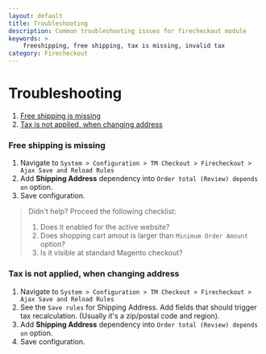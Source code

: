 ```yaml
---
layout: default
title: Troubleshooting
description: Common troubleshooting issues for firecheckout module
keywords: >
    freeshipping, free shipping, tax is missing, invalid tax
category: Firecheckout
---
```


# Troubleshooting

 1. [Free shipping is missing](#free-shipping-is-missing)
 2. [Tax is not applied, when changing address](#tax-is-not-applied-when-changing-address)

### Free shipping is missing

 1. Navigate to `System > Configuration > TM Checkout > Firecheckout > Ajax Save and Reload Rules`
 2. Add **Shipping Address** dependency into `Order total (Review) depends on` option.
 3. Save configuration.

> Didn't help? Proceed the following checklist:
>
> 1. Does it enabled for the active website?
> 2. Does shopping cart amout is larger than `Minimum Order Amount` option?
> 3. Is it visible at standard Magento checkout?

### Tax is not applied, when changing address

 1. Navigate to `System > Configuration > TM Checkout > Firecheckout > Ajax Save and Reload Rules`
 2. See the `Save rules` for Shipping Address. Add fields that should trigger tax
    recalculation. (Usually it's a zip/postal code and region).
 3. Add **Shipping Address** dependency into `Order total (Review) depends on` option.
 4. Save configuration.

